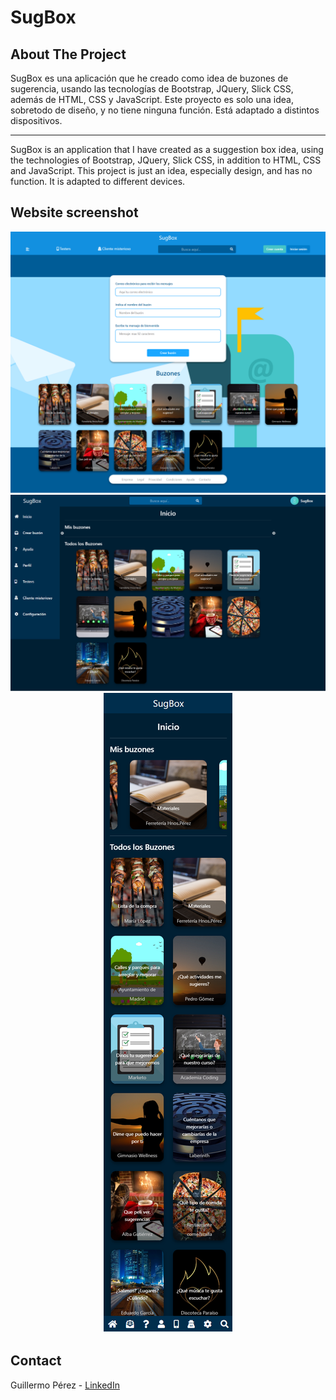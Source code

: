 <div id="top"></div>

# SugBox

## About The Project

SugBox es una aplicación que he creado como idea de buzones de sugerencia, usando las tecnologías de Bootstrap, JQuery, Slick CSS, además de HTML, CSS y JavaScript. Este proyecto es solo una idea, sobretodo de diseño, y no tiene ninguna función. Está adaptado a distintos dispositivos.

-------------------------------------------------------------------------------

SugBox is an application that I have created as a suggestion box idea, using the technologies of Bootstrap, JQuery, Slick CSS, in addition to HTML, CSS and JavaScript. This project is just an idea, especially design, and has no function. It is adapted to different devices.

## Website screenshot

<div align="center">
    <img src="./img/SugBox1.png" alt="screenshot">
</div>

<div align="center">
    <img src="./img/SugBox2.png" alt="screenshot">
</div>

<div align="center">
    <img src="./img/SugBox3.png" alt="screenshot">
</div>


## Contact

Guillermo Pérez - [LinkedIn](https://linkedin.com/in/guillermo-perez-fuentes)